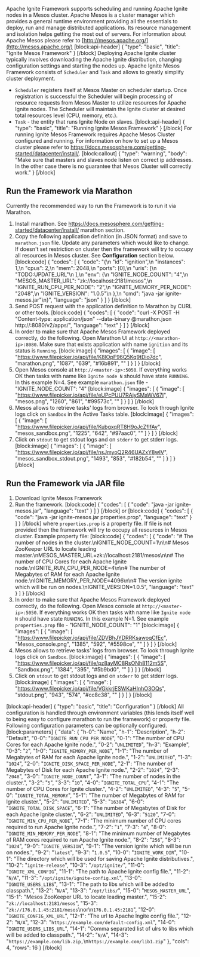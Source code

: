 Apache Ignite Framework supports scheduling and running Apache Ignite nodes in a Mesos cluster. 
Apache Mesos is a cluster manager which provides a general runtime environment providing all the essentials to deploy, run and manage distributed applications. Its resource management and isolation helps getting the most out of servers.
For information about Apache Mesos please refer to [http://mesos.apache.org/](http://mesos.apache.org/) 
[block:api-header]
{
  "type": "basic",
  "title": "Ignite Mesos Framework"
}
[/block]
Deploying Apache Ignite cluster typically involves downloading the Apache Ignite distribution, changing configuration settings and starting the nodes up. Apache Ignite Mesos Framework consists of  `Scheduler` and `Task` and allows to greatly simplify cluster deployment.
* `Scheduler` registers itself at Mesos Master on scheduler startup. Once registration is successful the Scheduler will begin processing of resource requests from Mesos Master to utilize resources for Apache Ignite nodes. The Scheduler will maintain the Ignite cluster at desired total resources level (CPU, memory, etc.).
* `Task` - the entity that runs Ignite Node on slaves.
[block:api-header]
{
  "type": "basic",
  "title": "Running Ignite Mesos Framework"
}
[/block]
For running Ignite Mesos Framework requires Apache Mesos Cluster configured and running. For information on how to set up a Mesos cluster please refer to https://docs.mesosphere.com/getting-started/datacenter/install/.
[block:callout]
{
  "type": "warning",
  "body": "Make sure that masters and slaves node listen on correct ip addresses. In the other case there is no guarantee that Mesos Cluster will correctly work."
}
[/block]


## **Run the Framework via Marathon** 

Currently the recommended way to run the Framework is to run it via Marathon.

1. Install marathon. See https://docs.mesosphere.com/getting-started/datacenter/install/ marathon section.
2. Copy the following application definition (in JSON format) and save to `marathon.json` file. Update any parameters which would like to change. If doesn't set restriction on cluster then the framework will try to occupy all resources in Mesos cluster. See **Configuration** section below.
[block:code]
{
  "codes": [
    {
      "code": "{\n  \"id\": \"ignition\",\n  \"instances\": 1,\n  \"cpus\": 2,\n  \"mem\": 2048,\n  \"ports\": [0],\n  \"uris\": [\n    \"TODO:UPDATE_URL\"\n  ],\n  \"env\": {\n    \"IGNITE_NODE_COUNT\": \"4\",\n    \"MESOS_MASTER_URL\": \"zk://localhost:2181/mesos\",\n    \"IGNITE_RUN_CPU_PER_NODE\": \"2\",\n    \"IGNITE_MEMORY_PER_NODE\": \"2048\",\n    \"IGNITE_VERSION\": \"1.0.5\"\n  },\n  \"cmd\": \"java -jar ignite-mesos.jar\"\n}",
      "language": "json"
    }
  ]
}
[/block]
3. Send POST request with the application definition to Marathon by CURL or other tools. 
[block:code]
{
  "codes": [
    {
      "code": "curl -X POST -H \"Content-type: application/json\" --data-binary @marathon.json http://<marathon-ip>:8080/v2/apps/",
      "language": "text"
    }
  ]
}
[/block]
4. In order to make sure that Apache Mesos Framework deployed correctly, do the following. Open Marathon UI  at `http://<marathon-ip>:8080`. Make sure that exists application with name `ignition` and its status is `Running`.
[block:image]
{
  "images": [
    {
      "image": [
        "https://www.filepicker.io/api/file/K8lOpF96Q5Kq9tDio7dc",
        "marathon.png",
        "1087",
        "639",
        "#16b891",
        ""
      ]
    }
  ]
}
[/block]
5. Open Mesos console at `http://<master-ip>:5050`. If everything works OK then tasks with name like `Ignite node N` should have state `RUNNING`. In this example N=4. See example `marathon.json` file - "IGNITE_NODE_COUNT": "4"
[block:image]
{
  "images": [
    {
      "image": [
        "https://www.filepicker.io/api/file/eUPcPUU7RAiySMaWV67I",
        "mesos.png",
        "1260",
        "861",
        "#99573c",
        ""
      ]
    }
  ]
}
[/block]
6. Mesos allows to retrieve tasks' logs from browser. To look through Ignite logs click on `Sandbox` in the Active Tasks table.
[block:image]
{
  "images": [
    {
      "image": [
        "https://www.filepicker.io/api/file/KubgxqRT8H9oJcZfIfAy",
        "mesos_sandbox.png",
        "1225",
        "642",
        "#97aac0",
        ""
      ]
    }
  ]
}
[/block]
7. Click on `stdout` to get stdout logs and on `stderr` to get stderr logs.
[block:image]
{
  "images": [
    {
      "image": [
        "https://www.filepicker.io/api/file/nsJmyoQ2R46UAZxY8wIV",
        "mesos_sandbox_stdout.png",
        "1493",
        "853",
        "#182b54",
        ""
      ]
    }
  ]
}
[/block]
## **Run the Framework via JAR file**
1. Download Ignite Mesos Framework
2. Run the framework.
[block:code]
{
  "codes": [
    {
      "code": "java -jar ignite-mesos.jar",
      "language": "text"
    }
  ]
}
[/block]
or
[block:code]
{
  "codes": [
    {
      "code": "java -jar ignite-mesos.jar properties.prop",
      "language": "text"
    }
  ]
}
[/block]
where `properties.prop` is a property file. If file is not provided then the framework will try to occupy all resources in Mesos cluster. Example property file:
[block:code]
{
  "codes": [
    {
      "code": "# The number of nodes in the cluster.\nIGNITE_NODE_COUNT=1\n\n# Mesos ZooKeeper URL to locate leading master.\nMESOS_MASTER_URL=zk://localhost:2181/mesos\n\n# The number of CPU Cores for each Apache Ignite node.\nIGNITE_RUN_CPU_PER_NODE=4\n\n# The number of Megabytes of RAM for each Apache Ignite node.\nIGNITE_MEMORY_PER_NODE=4096\n\n# The version ignite which will be run on nodes.\nIGNITE_VERSION=1.0.5",
      "language": "text"
    }
  ]
}
[/block]
3. In order to make sure that Apache Mesos Framework deployed correctly, do the following. Open Mesos console at `http://<master-ip>:5050`. If everything works OK then tasks with name like `Ignite node N` should have state `RUNNING`. In this example N=1. See example `properties.prop` file - "IGNITE_NODE_COUNT": "1"
[block:image]
{
  "images": [
    {
      "image": [
        "https://www.filepicker.io/api/file/ZDVBhJYDRRKsawoqCfEc",
        "Mesos_console.png",
        "1385",
        "592",
        "#5598ce",
        ""
      ]
    }
  ]
}
[/block]
4. Mesos allows to retrieve tasks' logs from browser. To look through Ignite logs click on `Sandbox`.
[block:image]
{
  "images": [
    {
      "image": [
        "https://www.filepicker.io/api/file/pz8ayMC8RsONh8112m5S",
        "Sandbox.png",
        "1384",
        "395",
        "#5b9bd0",
        ""
      ]
    }
  ]
}
[/block]
5. Click on `stdout` to get stdout logs and on `stderr` to get stderr logs.
[block:image]
{
  "images": [
    {
      "image": [
        "https://www.filepicker.io/api/file/VGkkrjESWKaHInhO3OQs",
        "stdout.png",
        "943",
        "574",
        "#cc8c38",
        ""
      ]
    }
  ]
}
[/block]

[block:api-header]
{
  "type": "basic",
  "title": "Configuration"
}
[/block]
All configuration is handled through environment variables (this lends itself well to being easy to configure marathon to run the framework) or property file. Following configuration parameters can be optionally configured.
[block:parameters]
{
  "data": {
    "h-0": "Name",
    "h-1": "Description",
    "h-2": "Default",
    "0-0": "`IGNITE_RUN_CPU_PER_NODE`",
    "0-1": "The number of CPU Cores for each Apache Ignite node.",
    "0-2": "`UNLIMITED`",
    "h-3": "Example",
    "0-3": "`2`",
    "1-0": "`IGNITE_MEMORY_PER_NODE`",
    "1-1": "The number of Megabytes of RAM for each Apache Ignite node.",
    "1-2": "`UNLIMITED`",
    "1-3": "`1024`",
    "2-0": "`IGNITE_DISK_SPACE_PER_NODE`",
    "2-1": "The number of Megabytes of Disk for each Apache Ignite node.",
    "2-2": "`1024`",
    "2-3": "`2048`",
    "3-0": "`IGNITE_NODE_COUNT`",
    "3-1": "The number of nodes in the cluster.",
    "3-2": "`5`",
    "3-3": "`10`",
    "4-0": "`IGNITE_TOTAL_CPU`",
    "4-1": "The number of CPU Cores for Ignite cluster.",
    "4-2": "`UNLIMITED`",
    "4-3": "`5`",
    "5-0": "`IGNITE_TOTAL_MEMORY`",
    "5-1": "The number of Megabytes of RAM for Ignite cluster.",
    "5-2": "`UNLIMITED`",
    "5-3": "`16384`",
    "6-0": "`IGNITE_TOTAL_DISK_SPACE`",
    "6-1": "The number of Megabytes of Disk for each Apache Ignite cluster.",
    "6-2": "`UNLIMITED`",
    "6-3": "`5120`",
    "7-0": "`IGNITE_MIN_CPU_PER_NODE`",
    "7-1": "The minimum number of CPU cores required to run Apache Ignite node.",
    "7-2": "`1`",
    "7-3": "`4`",
    "8-0": "`IGNITE_MIN_MEMORY_PER_NODE`",
    "8-1": "The minimum number of Megabytes of RAM cores required to run Apache Ignite node.",
    "8-2": "`256`",
    "8-3": "`1024`",
    "9-0": "`IGNITE_VERSION`",
    "9-1": "The version ignite which will be run on nodes.",
    "9-2": "`latest`",
    "9-3": "`1.0.5`",
    "10-0": "`IGNITE_WORK_DIR`",
    "10-1": "The directory which will be used for saving Apache Ignite distributives.",
    "10-2": "`ignite-release`",
    "10-3": "`/opt/ignite/`",
    "11-0": "`IGNITE_XML_CONFIG`",
    "11-1": "The path to Apache Ignite config file.",
    "11-2": "`N/A`",
    "11-3": "`/opt/ignite/ignite-config.xml`",
    "13-0": "`IGNITE_USERS_LIBS`",
    "13-1": "The path to libs which will be added to classpath.",
    "13-2": "`N/A`",
    "13-3": "`/opt/libs/`",
    "15-0": "`MESOS_MASTER_URL`",
    "15-1": "Mesos ZooKeeper URL to locate leading master.",
    "15-2": "`zk://localhost:2181/mesos`",
    "15-3": "`zk://176.0.1.45:2181/mesos`\nor\n`176.0.1.45:2181`",
    "12-0": "`IGNITE_CONFIG_XML_URL`",
    "12-1": "The url to Apache Ingite config file.",
    "12-2": "`N/A`",
    "12-3": "`https://example.com/default-config.xml`",
    "14-0": "`IGNITE_USERS_LIBS_URL`",
    "14-1": "Comma separated list of ulrs to libs which will be added to classpath.",
    "14-2": "`N/A`",
    "14-3": "`https://example.com/lib.zip,`\n`https://example.com/lib1.zip`"
  },
  "cols": 4,
  "rows": 16
}
[/block]
